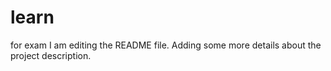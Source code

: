# learn
for exam
I am editing the README file. Adding some more details about the project description.
